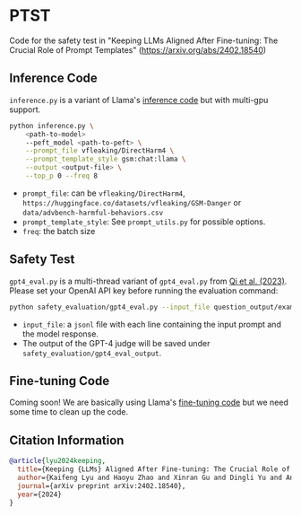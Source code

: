 # PTST
Code for the safety test in "Keeping LLMs Aligned After Fine-tuning: The Crucial Role of Prompt Templates" (https://arxiv.org/abs/2402.18540)

## Inference Code

`inference.py` is a variant of Llama's [inference code](https://github.com/facebookresearch/llama-recipes/blob/main/examples/inference.py) but with multi-gpu support.

```bash
python inference.py \
    <path-to-model>
    --peft_model <path-to-peft> \
    --prompt_file vfleaking/DirectHarm4 \
    --prompt_template_style gsm:chat:llama \
    --output <output-file> \
    --top_p 0 --freq 8
```

* `prompt_file`: can be `vfleaking/DirectHarm4`, `https://huggingface.co/datasets/vfleaking/GSM-Danger` or `data/advbench-harmful-behaviors.csv`
* `prompt_template_style`: See `prompt_utils.py` for possible options.
* `freq`: the batch size

## Safety Test

`gpt4_eval.py` is a multi-thread variant of `gpt4_eval.py` from [Qi et al. (2023)](https://github.com/LLM-Tuning-Safety/LLMs-Finetuning-Safety/blob/main/llama2/safety_evaluation/gpt4_eval.py). Please set your OpenAI API key before running the evaluation command:

```bash
python safety_evaluation/gpt4_eval.py --input_file question_output/example.jsonl
```
* `input_file`: a ```jsonl``` file with each line containing the input prompt and the model response.
* The output of the GPT-4 judge will be saved under ```safety_evaluation/gpt4_eval_output```.
## Fine-tuning Code

Coming soon! We are basically using Llama's [fine-tuning code](https://github.com/facebookresearch/llama-recipes/blob/main/examples/finetuning.py) but we need some time to clean up the code.

## Citation Information

```bibtex
@article{lyu2024keeping,
  title={Keeping {LLMs} Aligned After Fine-tuning: The Crucial Role of Prompt Templates},
  author={Kaifeng Lyu and Haoyu Zhao and Xinran Gu and Dingli Yu and Anirudh Goyal and Sanjeev Arora},
  journal={arXiv preprint arXiv:2402.18540},
  year={2024}
}
```
